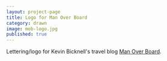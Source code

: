 ```yaml
---
layout: project-page
title: Logo for Man Over Board
category: drawn
image: mob-logo.jpg
published: true
---
```

Lettering/logo for Kevin Bicknell's travel blog [Man Over Board](http://manoboard.com/). 

